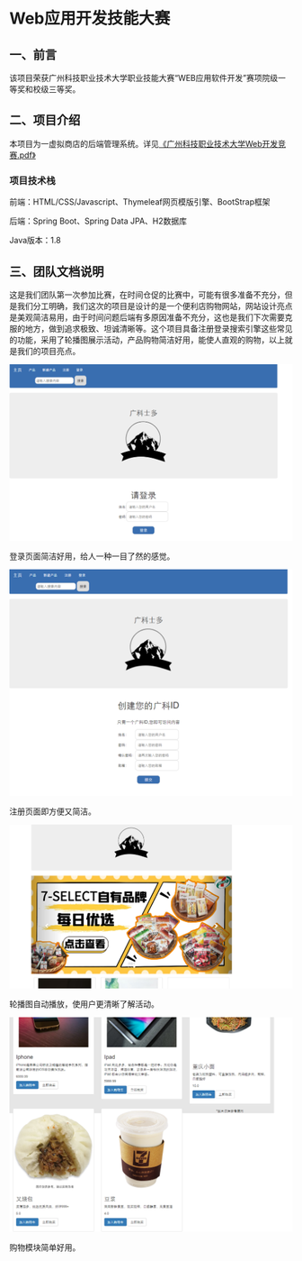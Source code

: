 #                  Web应用开发技能大赛

## 一、前言

该项目荣获广州科技职业技术大学职业技能大赛“WEB应用软件开发”赛项院级一等奖和校级三等奖。



## 二、项目介绍

本项目为一虚拟商店的后端管理系统。详见[《广州科技职业技术大学Web开发竞赛.pdf》](./广州科技职业技术大学Web开发竞赛.pdf)



### 项目技术栈

前端：HTML/CSS/Javascript、Thymeleaf网页模版引擎、BootStrap框架

后端：Spring Boot、Spring Data JPA、H2数据库

Java版本：1.8



## 三、团队文档说明

这是我们团队第一次参加比赛，在时间仓促的比赛中，可能有很多准备不充分，但是我们分工明确，我们这次的项目是设计的是一个便利店购物网站，网站设计亮点是美观简洁易用，由于时间问题后端有多原因准备不充分，这也是我们下次需要克服的地方，做到追求极致、坦诚清晰等。这个项目具备注册登录搜索引擎这些常见的功能，采用了轮播图展示活动，产品购物简洁好用，能使人直观的购物，以上就是我们的项目亮点。

![image-20211212114330345](./assets/image-20211212114330345-0229156.png)

登录页面简洁好用，给人一种一目了然的感觉。

![image-20211212114605833](./assets/image-20211212114605833-0229172.png)

注册页面即方便又简洁。

![image-20211212114914413](./assets/image-20211212114914413-0229177.png)

轮播图自动播放，使用户更清晰了解活动。

![image-20211212115130242](./assets/image-20211212115130242-0229183.png)

购物模块简单好用。
